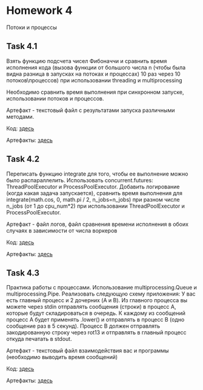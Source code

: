 # Homework 4

Потоки и процессы

## Task 4.1
Взять функцию подсчета чисел Фибоначчи и сравнить время исполнения кода (вызова функции от большого числа n (чтобы была видна разница в запусках на потоках и процессах) 10 раз через 10 потоков\процессов) при использовании threading и multiprocessing

Необходимо сравнить время выполнения при синхронном запуске, использовании потоков и процессов. 

Артефакт - текстовый файл с результатами запуска различными методами.

Код: [здесь](task_1/benchmark.py)

Артефакты: [здесь](artifacts/4.1/)

## Task 4.2
Переписать функцию integrate для того, чтобы ее выполнение можно было распараллелить. Использовать concurrent.futures: ThreadPoolExecutor и ProcessPoolExecutor.  Добавить логирование (когда какая задача запускается), сравнить время выполнения для integrate(math.cos, 0, math.pi / 2, n_jobs=n_jobs) при разном числе n_jobs (от 1 до cpu_num*2) при использовании ThreadPoolExecutor и ProcessPoolExecutor. 

Артефакт - файл логов, файл сравнения времени исполнения в обоих случаях в зависимости от числа воркеров


Код: [здесь](task_2/integrate_benchmark.py)

Артефакты: [здесь](artifacts/4.2/)

## Task 4.3
Практика работы с процессами. Использование multiprocessing.Queue
 и multiprocessing.Pipe. Реализовать следующую схему приложения:
У вас есть главный процесс и 2 дочерних (A и B). Из главного процесса вы можете через stdin отправлять сообщения (строки) в процесс A, которые будут складироваться в очередь. К каждому из сообщений процесс A будет применять .lower() и отправлять в процесс B (одно сообщение раз в 5 секунд). Процесс B должен отправлять закодированную строку через rot13 и отправлять в главный процесс откуда печатать в stdout.

Артефакт - текстовый файл взаимодействия вас и программы (необходимо выводить время сообщений)


Код: [здесь](task_3/processes_mix.py)

Артефакты: [здесь](artifacts/4.3/)
